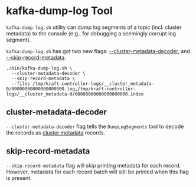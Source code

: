 # kafka-dump-log Tool

`kafka-dump-log.sh` utility can dump log segments of a topic (incl. cluster metadata) to the console (e.g., for debugging a seemingly corrupt log segment).

`kafka-dump-log.sh` has got two new flags: [--cluster-metadata-decoder](#cluster-metadata-decoder), and [--skip-record-metadata](#skip-record-metadata).

```shell
./bin/kafka-dump-log.sh \
  --cluster-metadata-decoder \
  --skip-record-metadata \
  --files /tmp/kraft-controller-logs/__cluster_metadata-0/00000000000000000000.log,/tmp/kraft-controller-logs/__cluster_metadata-0/00000000000000000000.index
```

## cluster-metadata-decoder

`--cluster-metadata-decoder` flag tells the `DumpLogSegments` tool to decode the records as [cluster metadata](../../kraft/index.md) records.

## skip-record-metadata

`--skip-record-metadata` flag will skip printing metadata for each record.  However, metadata for each record batch will still be printed when this flag is present.
